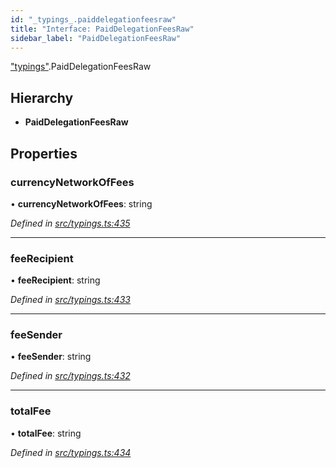 ```yaml
---
id: "_typings_.paiddelegationfeesraw"
title: "Interface: PaidDelegationFeesRaw"
sidebar_label: "PaidDelegationFeesRaw"
---
```


["typings"](../modules/_typings_.md).PaidDelegationFeesRaw

## Hierarchy

* **PaidDelegationFeesRaw**

## Properties

### currencyNetworkOfFees

•  **currencyNetworkOfFees**: string

*Defined in [src/typings.ts:435](https://github.com/trustlines-protocol/clientlib/blob/4830efe/src/typings.ts#L435)*

___

### feeRecipient

•  **feeRecipient**: string

*Defined in [src/typings.ts:433](https://github.com/trustlines-protocol/clientlib/blob/4830efe/src/typings.ts#L433)*

___

### feeSender

•  **feeSender**: string

*Defined in [src/typings.ts:432](https://github.com/trustlines-protocol/clientlib/blob/4830efe/src/typings.ts#L432)*

___

### totalFee

•  **totalFee**: string

*Defined in [src/typings.ts:434](https://github.com/trustlines-protocol/clientlib/blob/4830efe/src/typings.ts#L434)*
